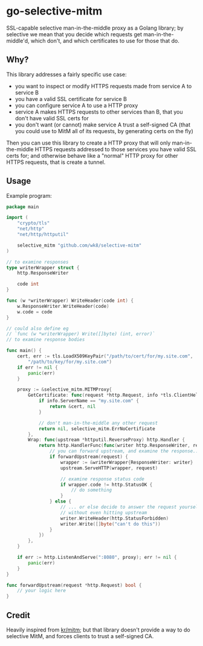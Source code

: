 # go-selective-mitm

SSL-capable selective man-in-the-middle proxy as a Golang library; by selective we mean that you decide which requests get man-in-the-middle'd, which don't, and which certificates to use for those that do.

## Why?

This library addresses a fairly specific use case:
* you want to inspect or modify HTTPS requests made from service A to service B
* you have a valid SSL certificate for service B
* you can configure service A to use a HTTP proxy
* service A makes HTTPS requests to other services than B, that you don't have valid SSL certs for
* you don't want (or cannot) make service A trust a self-signed CA (that you could use to MitM all of its requests, by generating certs on the fly)

Then you can use this library to create a HTTP proxy that will only man-in-the-middle HTTPS requests addressed to those services you have valid SSL certs for; and otherwise behave like a "normal" HTTP proxy for other HTTPS requests, that is create a tunnel.

## Usage

Example program:

```go
package main

import (
	"crypto/tls"
	"net/http"
	"net/http/httputil"

	selective_mitm "github.com/wk8/selective-mitm"
)

// to examine responses
type writerWrapper struct {
	http.ResponseWriter

	code int
}

func (w *writerWrapper) WriteHeader(code int) {
	w.ResponseWriter.WriteHeader(code)
	w.code = code
}

// could also define eg
// `func (w *writerWrapper) Write([]byte) (int, error)`
// to examine response bodies

func main() {
	cert, err := tls.LoadX509KeyPair("/path/to/cert/for/my.site.com",
		"/path/to/key/for/my.site.com")
	if err != nil {
		panic(err)
	}

	proxy := &selective_mitm.MITMProxy{
		GetCertificate: func(request *http.Request, info *tls.ClientHelloInfo) (*tls.Certificate, error) {
			if info.ServerName == "my.site.com" {
				return &cert, nil
			}

			// don't man-in-the-middle any other request
			return nil, selective_mitm.ErrNoCertificate
		},
		Wrap: func(upstream *httputil.ReverseProxy) http.Handler {
			return http.HandlerFunc(func(writer http.ResponseWriter, request *http.Request) {
				// you can forward upstream, and examine the response...
				if forwardUpstream(request) {
					wrapper := &writerWrapper{ResponseWriter: writer}
					upstream.ServeHTTP(wrapper, request)

					// examine response status code
					if wrapper.code != http.StatusOK {
						// do something
					}
				} else {
					// ... or else decide to answer the request yourself,
					// without even hitting upstream
					writer.WriteHeader(http.StatusForbidden)
					writer.Write([]byte("can't do this"))
				}
			})
		},
	}

	if err := http.ListenAndServe(":8080", proxy); err != nil {
		panic(err)
	}
}

func forwardUpstream(request *http.Request) bool {
    // your logic here
}
```

## Credit

Heavily inspired from [kr/mitm](https://github.com/kr/mitm); but that library doesn't provide a way to do selective MitM, and forces clients to trust a self-signed CA.
